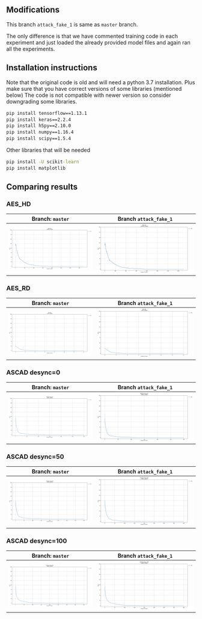 ## Modifications

This branch `attack_fake_1` is same as `master` branch.

The only difference is that we have commented training code 
in each experiment and just loaded the already provided model 
files and again ran all the experiments.

## Installation instructions

Note that the original code is old and will need a python 3.7 installation.
Plus make sure that you have correct versions of some libraries (mentioned below)
The code is not compatible with newer version so consider downgrading some libraries.

```bat
pip install tensorflow==1.13.1
pip install keras==2.2.4
pip install h5py==2.10.0
pip install numpy==1.16.4
pip install scipy==1.5.4
```

Other libraries that will be needed

```bat
pip install -U scikit-learn
pip install matplotlib
```

## Comparing results

### AES_HD

Branch: `master`           |  Branch `attack_fake_1`
:-------------------------:|:-------------------------:
![](https://github.com/SpikingNeuron/Methodology-for-efficient-CNN-architectures-in-SCA/blob/master/AES_HD/fig/rankAES_HD_1500trs_100att.svg)  |  ![](https://github.com/SpikingNeuron/Methodology-for-efficient-CNN-architectures-in-SCA/blob/attack_fake_1/AES_HD/fig/rankAES_HD_1500trs_100att.svg)



### AES_RD

Branch: `master`           |  Branch `attack_fake_1`
:-------------------------:|:-------------------------:
![](https://github.com/SpikingNeuron/Methodology-for-efficient-CNN-architectures-in-SCA/blob/master/AES_RD/fig/rankAES_RD_15trs_100att.svg)  |  ![](https://github.com/SpikingNeuron/Methodology-for-efficient-CNN-architectures-in-SCA/blob/attack_fake_1/AES_RD/fig/rankAES_RD_15trs_100att.svg)



### ASCAD desync=0

Branch: `master`           |  Branch `attack_fake_1`
:-------------------------:|:-------------------------:
![](https://github.com/SpikingNeuron/Methodology-for-efficient-CNN-architectures-in-SCA/blob/master/ASCAD/N0%3D0/fig/rankASCAD_desync0_300trs_100att.svg)  |  ![](https://github.com/SpikingNeuron/Methodology-for-efficient-CNN-architectures-in-SCA/blob/attack_fake_1/ASCAD/N0%3D0/fig/rankASCAD_desync0_300trs_100att.svg)



### ASCAD desync=50

Branch: `master`           |  Branch `attack_fake_1`
:-------------------------:|:-------------------------:
![](https://github.com/SpikingNeuron/Methodology-for-efficient-CNN-architectures-in-SCA/blob/master/ASCAD/N0%3D50/fig/rankASCAD_desync50_400trs_100att.svg)  |  ![](https://github.com/SpikingNeuron/Methodology-for-efficient-CNN-architectures-in-SCA/blob/attack_fake_1/ASCAD/N0%3D50/fig/rankASCAD_desync50_400trs_100att.svg)



### ASCAD desync=100

Branch: `master`           |  Branch `attack_fake_1`
:-------------------------:|:-------------------------:
![](https://github.com/SpikingNeuron/Methodology-for-efficient-CNN-architectures-in-SCA/blob/master/ASCAD/N0%3D100/fig/rankASCAD_desync100_400trs_100att.svg)  |  ![](https://github.com/SpikingNeuron/Methodology-for-efficient-CNN-architectures-in-SCA/blob/attack_fake_1/ASCAD/N0=100/fig/rankASCAD_desync100_400trs_100att.svg)

